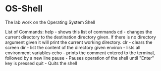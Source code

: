 # OS-Shell
The lab work on the Operating System Shell

List of Commands:
help - shows this list of commands
cd <directory> - changes the current directory to the destination directory given. If there is no directory argument given it will print the current working directory.
clr - clears the screen
dir <directory> - list the content of the directory given
environ - lists all environment variables
echo <comment> - prints the comment entered to the terminal, followed by a new line
pause - Pauses operation of the shell until "Enter" key is pressed
quit - Quits the shell
